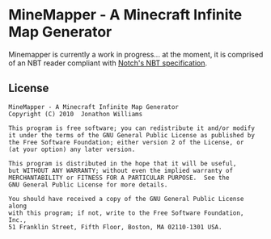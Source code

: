MineMapper - A Minecraft Infinite Map Generator
===============================================

Minemapper is currently a work in progress...  at the moment, it is comprised of
an NBT reader compliant with [Notch's NBT specification][nbt-spec].

[nbt-spec]: http://www.minecraft.net/docs/NBT.txt

License
-------
    MineMapper - A Minecraft Infinite Map Generator
    Copyright (C) 2010  Jonathon Williams

    This program is free software; you can redistribute it and/or modify
    it under the terms of the GNU General Public License as published by
    the Free Software Foundation; either version 2 of the License, or
    (at your option) any later version.

    This program is distributed in the hope that it will be useful,
    but WITHOUT ANY WARRANTY; without even the implied warranty of
    MERCHANTABILITY or FITNESS FOR A PARTICULAR PURPOSE.  See the
    GNU General Public License for more details.

    You should have received a copy of the GNU General Public License along
    with this program; if not, write to the Free Software Foundation, Inc.,
    51 Franklin Street, Fifth Floor, Boston, MA 02110-1301 USA.
